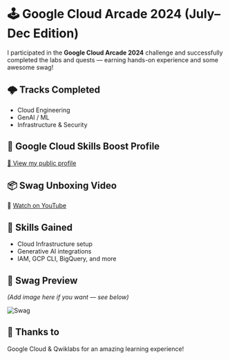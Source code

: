 # 🕹️ Google Cloud Arcade 2024 (July–Dec Edition)

I participated in the **Google Cloud Arcade 2024** challenge and successfully completed the labs and quests — earning hands-on experience and some awesome swag!

## 🌩️ Tracks Completed
- Cloud Engineering
- GenAI / ML
- Infrastructure & Security

## 📜 Google Cloud Skills Boost Profile
[🔗 View my public profile](https://www.cloudskillsboost.google/public_profiles/7f08737e-732a-4401-bf79-af10a245d2c9)

## 📦 Swag Unboxing Video
🎥 [Watch on YouTube](https://www.youtube.com/channel/UCNJ70N0IDyT3l3oSvR0IkEg)

## 🧠 Skills Gained
- Cloud Infrastructure setup
- Generative AI integrations
- IAM, GCP CLI, BigQuery, and more

## 📸 Swag Preview
*(Add image here if you want — see below)*

![Swag](relative-or-direct-image-link)

## 🚀 Thanks to
Google Cloud & Qwiklabs for an amazing learning experience!

